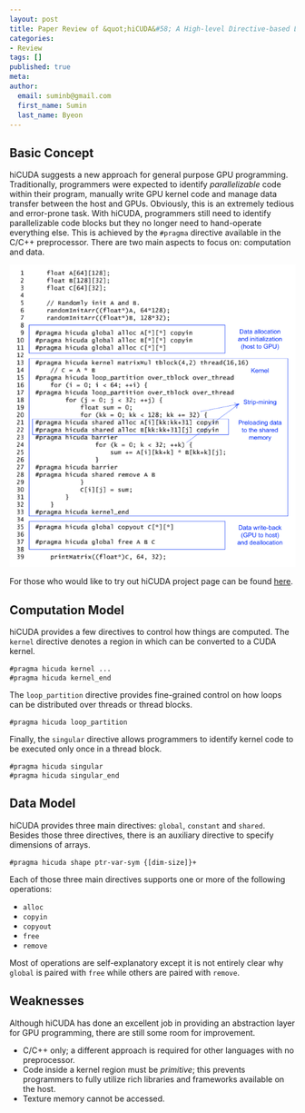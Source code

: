 ```yaml
---
layout: post
title: Paper Review of &quot;hiCUDA&#58; A High-level Directive-based Language for GPU Programming&quot;
categories:
- Review
tags: []
published: true
meta:
author:
  email: suminb@gmail.com
  first_name: Sumin
  last_name: Byeon
---
```


Basic Concept
---
hiCUDA suggests a new approach for general purpose GPU programming. Traditionally, programmers were expected to identify *parallelizable* code within their program, manually write GPU kernel code and manage data transfer between the host and GPUs. Obviously, this is an extremely tedious and error-prone task. With hiCUDA, programmers still need to identify parallelizable code blocks but they no longer need to hand-operate everything else. This is achieved by the `#pragma` directive available in the C/C++ preprocessor. There are two main aspects to focus on: computation and data.

<img src="/attachments/2015/hicuda.png" alt="Example code of hiCUDA" class="center"/>

For those who would like to try out hiCUDA project page can be found [here](http://www.eecg.utoronto.ca/~tsa/hicuda/).

Computation Model
---

hiCUDA provides a few directives to control how things are computed. The `kernel` directive denotes a region in which can be converted to a CUDA kernel.

    #pragma hicuda kernel ...
    #pragma hicuda kernel_end

The `loop_partition` directive provides fine-grained control on how loops can be distributed over threads or thread blocks.

    #pragma hicuda loop_partition

Finally, the `singular` directive allows programmers to identify kernel code to be executed only once in a thread block.

    #pragma hicuda singular
    #pragma hicuda singular_end


Data Model
---

hiCUDA provides three main directives: `global`, `constant` and `shared`. Besides those three directives, there is an auxiliary directive to specify dimensions of arrays.

    #pragma hicuda shape ptr-var-sym {[dim-size]}+

Each of those three main directives supports one or more of the following operations:

* `alloc`
* `copyin`
* `copyout`
* `free`
* `remove`

Most of operations are self-explanatory except it is not entirely clear why `global` is paired with `free` while others are paired with `remove`.

Weaknesses
---

Although hiCUDA has done an excellent job in providing an abstraction layer for GPU programming, there are still some room for improvement.

* C/C++ only; a different approach is required for other languages with no preprocessor.
* Code inside a kernel region must be *primitive*; this prevents programmers to fully utilize rich libraries and frameworks available on the host.
* Texture memory cannot be accessed.